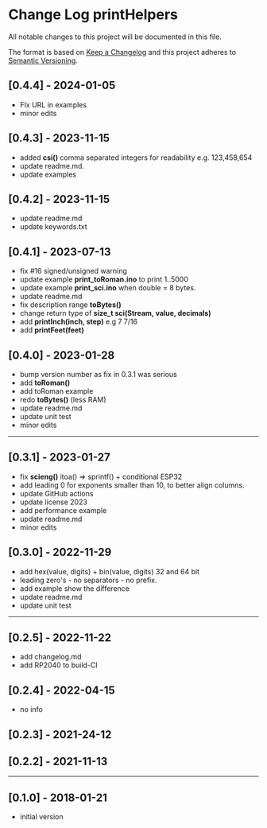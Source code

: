# Change Log printHelpers

All notable changes to this project will be documented in this file.

The format is based on [Keep a Changelog](http://keepachangelog.com/)
and this project adheres to [Semantic Versioning](http://semver.org/).


## [0.4.4] - 2024-01-05
- FIx URL in examples
- minor edits


## [0.4.3] - 2023-11-15
- added **csi()** comma separated integers for readability e.g. 123,458,654
- update readme.md.
- update examples

## [0.4.2] - 2023-11-15
- update readme.md
- update keywords.txt

## [0.4.1] - 2023-07-13
- fix #16  signed/unsigned warning
- update example **print_toRoman.ino** to print 1..5000
- update example **print_sci.ino** when double = 8 bytes.
- update readme.md
- fix description range **toBytes()**
- change return type of **size_t sci(Stream, value, decimals)**
- add **printInch(inch, step)** e.g 7 7/16
- add **printFeet(feet)**

## [0.4.0] - 2023-01-28
- bump version number as fix in 0.3.1 was serious
- add **toRoman()**
- add toRoman example
- redo **toBytes()** (less RAM)
- update readme.md
- update unit test
- minor edits

----

## [0.3.1] - 2023-01-27 
- fix **scieng()** itoa() => sprintf()  + conditional ESP32
- add leading 0 for exponents smaller than 10, to better align columns.
- update GitHub actions
- update license 2023
- add performance example
- update readme.md
- minor edits

## [0.3.0] - 2022-11-29
- add hex(value, digits) + bin(value, digits) 32 and 64 bit
- leading zero's - no separators - no prefix.
- add example show the difference
- update readme.md
- update unit test

----

## [0.2.5] - 2022-11-22
- add changelog.md
- add RP2040 to build-CI

## [0.2.4] - 2022-04-15
- no info

## [0.2.3] - 2021-24-12

## [0.2.2] - 2021-11-13

----

## [0.1.0] -  2018-01-21
- initial version


